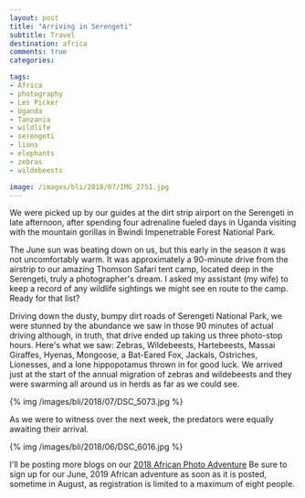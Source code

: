 ```yaml
---
layout: post
title: "Arriving in Serengeti"
subtitle: Travel
destination: africa
comments: true
categories:

tags:
- Africa
- photography
- Les Picker
- Uganda
- Tanzania
- wildlife
- serengeti
- lions
- elephants
- zebras
- wildebeests

image: /images/bli/2018/07/IMG_2751.jpg
---
```


We were picked up by our guides at the dirt strip airport on the Serengeti in late afternoon, after spending four adrenaline fueled days in Uganda visiting with the mountain gorillas in Bwindi Impenetrable Forest National Park. 

The June sun was beating down on us, but this early in the season it was not uncomfortably warm. It was approximately a 90-minute drive from the airstrip to our amazing Thomson Safari tent camp, located deep in the Serengeti, truly a photographer's dream. I asked my assistant (my wife) to keep a record of any wildlife sightings we might see en route to the camp. Ready for that list?

<!--more-->

Driving down the dusty, bumpy dirt roads of Serengeti National Park, we were stunned by the abundance we saw in those 90 minutes of actual driving although, in truth, that drive ended up taking us three photo-stop hours. Here's what we saw: Zebras, Wildebeests, Hartebeests, Massai Giraffes, Hyenas, Mongoose, a Bat-Eared Fox, Jackals, Ostriches, Lionesses, and a lone hippopotamus thrown in for good luck. We arrived just at the start of the annual migration of zebras and wildebeests and they were swarming all around us in herds as far as we could see. 

{% img /images/bli/2018/07/DSC_5073.jpg %}

As we were to witness over the next week, the predators were equally awaiting their arrival. 

{% img /images/bli/2018/06/DSC_6016.jpg %}

I'll be posting more blogs on our [2018 African Photo Adventure](http://tour.lesterpickerphoto.com/page/821) Be sure to sign up for our June, 2019 African adventure as soon as it is posted, sometime in August, as registration is limited to a maximum of eight people. 







